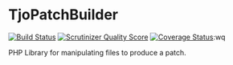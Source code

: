 TjoPatchBuilder
===============

[![Build Status](https://travis-ci.org/tomphp/TjoPatchBuilder.png?branch=master)](https://travis-ci.org/tomphp/TjoPatchBuilder)
[![Scrutinizer Quality Score](https://scrutinizer-ci.com/g/tomphp/TjoPatchBuilder/badges/quality-score.png?s=701628ecffd2db99321a38f415a8cfee2e5f2bc2)](https://scrutinizer-ci.com/g/tomphp/TjoPatchBuilder/)
[![Coverage Status](https://coveralls.io/repos/tomphp/TjoPatchBuilder/badge.png)](https://coveralls.io/r/tomphp/TjoPatchBuilder):wq

PHP Library for manipulating files to produce a patch.
